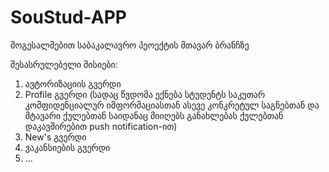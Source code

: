 # SouStud-APP

მოგესალმებით საბაკალავრო პეოექტის მთავარ ბრანჩზე

შესასრულებელი მისიები: 
  1. ავტორიზაციის გვერდი
  2. Profile გვერდი (სადაც წვდომა ექნება სტუდენტს საკუთარ კომფიდენციალურ იმფორმაციასთან ასევე
      კონკრეტულ საგნებთან და მტავარი ქულებთან საიდანაც მიიღებს განახლებას ქულებთან დაკავშირებით push notification-ით)
  3. New's გვერდი
  4. ვაკანსიების გვერდი
  5. ...
